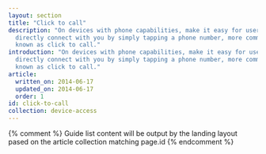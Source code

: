 ```yaml
---
layout: section
title: "Click to call"
description: "On devices with phone capabilities, make it easy for users to
  directly connect with you by simply tapping a phone number, more commonly
  known as click to call."
introduction: "On devices with phone capabilities, make it easy for users to
  directly connect with you by simply tapping a phone number, more commonly
  known as click to call."
article:
  written_on: 2014-06-17
  updated_on: 2014-06-17
  order: 1
id: click-to-call
collection: device-access
---
```


{% comment %}
Guide list content will be output by the landing layout pased on the article collection matching page.id
{% endcomment %}
